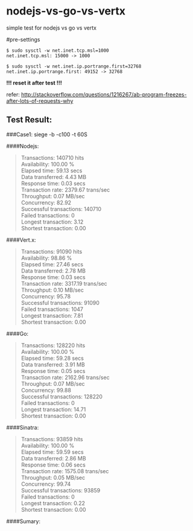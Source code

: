nodejs-vs-go-vs-vertx
=====================

simple test for nodejs vs go vs vertx


#pre-settings

```
$ sudo sysctl -w net.inet.tcp.msl=1000
net.inet.tcp.msl: 15000 -> 1000
```
```
$ sudo sysctl -w net.inet.ip.portrange.first=32768
net.inet.ip.portrange.first: 49152 -> 32768
```
**!!! reset it after test !!!**

refer: http://stackoverflow.com/questions/1216267/ab-program-freezes-after-lots-of-requests-why

## Test Result:

###Case1: siege -b -c100 -t 60S 

####Nodejs:

>Transactions:		      140710 hits  
Availability:		      100.00 %  
Elapsed time:		       59.13 secs  
Data transferred:	        4.43 MB  
Response time:		        0.03 secs  
Transaction rate:	     2379.67 trans/sec  
Throughput:		        0.07 MB/sec  
Concurrency:		       82.92  
Successful transactions:      140710  
Failed transactions:	           0  
Longest transaction:	        3.12  
Shortest transaction:	        0.00  

####Vert.x:

>Transactions:		       91090 hits  
Availability:		       98.86 %  
Elapsed time:		       27.46 secs  
Data transferred:	        2.78 MB  
Response time:		        0.03 secs  
Transaction rate:	     3317.19 trans/sec  
Throughput:		        0.10 MB/sec  
Concurrency:		       95.78  
Successful transactions:       91090  
Failed transactions:	        1047  
Longest transaction:	        7.81  
Shortest transaction:	        0.00  

####Go:

>Transactions:		      128220 hits  
Availability:		      100.00 %  
Elapsed time:		       59.28 secs  
Data transferred:	        3.91 MB  
Response time:		        0.05 secs  
Transaction rate:	     2162.96 trans/sec  
Throughput:		        0.07 MB/sec  
Concurrency:		       99.88  
Successful transactions:      128220  
Failed transactions:	           0  
Longest transaction:	       14.71  
Shortest transaction:	        0.00  

####Sinatra:

>Transactions:		       93859 hits  
Availability:		      100.00 %  
Elapsed time:		       59.59 secs  
Data transferred:	        2.86 MB  
Response time:		        0.06 secs  
Transaction rate:	     1575.08 trans/sec  
Throughput:		        0.05 MB/sec  
Concurrency:		       99.74  
Successful transactions:       93859  
Failed transactions:	           0  
Longest transaction:	        0.22  
Shortest transaction:	        0.00  

####Sumary:

